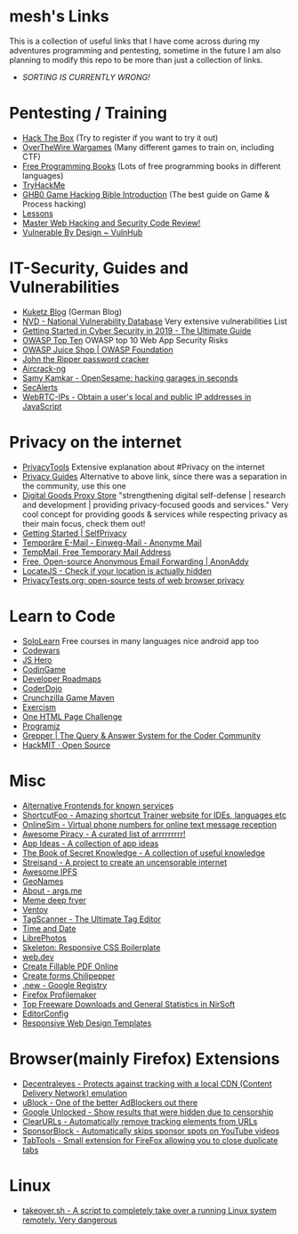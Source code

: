# mesh's Links
This is a collection of useful links that I have come across during my adventures programming and pentesting, sometime in the future I am also planning to modify this repo to be more than just a collection of links. 
- *SORTING IS CURRENTLY WRONG!*

# Pentesting / Training
  - [Hack The Box](https://www.hackthebox.eu) (Try to register if you want to try it out)
  - [OverTheWire Wargames](http://overthewire.org/wargames) (Many different games to train on, including CTF)
  - [Free Programming Books](https://github.com/EbookFoundation/free-programming-books) (Lots of free programming books in different languages)
  - [TryHackMe](https://tryhackme.com/)
  - [GHB0 Game Hacking Bible Introduction](https://guidedhacking.com/threads/ghb0-game-hacking-bible-introduction.14450/) (The best guide on Game & Process hacking)
  - [Lessons](https://hacksplaining.com/lessons)
  - [Master Web Hacking and Security Code Review!](https://pentesterlab.com/)
  - [Vulnerable By Design ~ VulnHub](https://www.vulnhub.com/)

# IT-Security, Guides and Vulnerabilities
  - [Kuketz Blog](https://www.kuketz-blog.de) (German Blog)
  - [NVD - National Vulnerability Database](https://nvd.nist.gov/vuln) Very extensive vulnerabilities List
  - [Getting Started in Cyber Security in 2019 - The Ultimate Guide](https://www.ceos3c.com/hacking/getting-started-in-cyber-security-in-2019-the-ultimate-guide/)
  - [OWASP Top Ten](https://owasp.org/www-project-top-ten/) OWASP top 10 Web App Security Risks
  - [OWASP Juice Shop | OWASP Foundation](https://owasp.org/www-project-juice-shop/)
  - [John the Ripper password cracker](https://www.openwall.com/john/)
  - [Aircrack-ng](https://www.aircrack-ng.org/)
  - [Samy Kamkar - OpenSesame: hacking garages in seconds](https://samy.pl/opensesame/)
  - [SecAlerts](https://secalerts.co/signup)
  - [WebRTC-IPs - Obtain a user's local and public IP addresses in JavaScript](https://github.com/diafygi/webrtc-ips)

# Privacy on the internet
  - [PrivacyTools](https://www.privacytools.io/) Extensive explanation about #Privacy on the internet
  - [Privacy Guides](https://www.privacyguides.org/) Alternative to above link, since there was a separation in the community, use this one
  - [Digital Goods Proxy Store](https://digitalgoods.proxysto.re/en) "strengthening digital self-defense | research and development | providing privacy-focused goods and services." Very cool concept for providing goods & services while respecting privacy as their main focus, check them out!
  - [Getting Started | SelfPrivacy](https://selfprivacy.org/docs/getting-started/)
  - [Temporäre E-Mail - Einweg-Mail - Anonyme Mail](https://temp-mail.org/de/)
  - [TempMail, Free Temporary Mail Address](https://tempmail.net/)
  - [Free, Open-source Anonymous Email Forwarding | AnonAddy](https://anonaddy.com/)
  - [LocateJS - Check if your location is actually hidden](https://locatejs.com/)
  - [PrivacyTests.org: open-source tests of web browser privacy](https://privacytests.org/)

# Learn to Code
  - [SoloLearn](https://www.sololearn.com/) Free courses in many languages nice android app too
  - [Codewars](https://www.codewars.com/)
  - [JS Hero](https://www.jshero.net/en/home.html)
  - [CodinGame](https://www.codingame.com/)
  - [Developer Roadmaps](https://roadmap.sh/)
  - [CoderDojo](https://coderdojo.com/en/)
  - [Crunchzilla Game Maven](https://www.crunchzilla.com/game-maven)
  - [Exercism](https://exercism.org/)
  - [One HTML Page Challenge](https://onehtmlpagechallenge.com/)
  - [Programiz](https://www.programiz.com/)
  - [Grepper | The Query & Answer System for the Coder Community](https://www.grepper.com/)
  - [HackMIT · Open Source](https://code.hackmit.org/)

# Misc
  - [Alternative Frontends for known services](https://github.com/mendel5/alternative-front-ends)
  - [ShortcutFoo - Amazing shortcut Trainer website for IDEs, languages etc](https://www.shortcutfoo.com)
  - [OnlineSim - Virtual phone numbers for online text message reception](https://onlinesim.ru/en)
  - [Awesome Piracy - A curated list of arrrrrrrrr!](https://github.com/Igglybuff/awesome-piracy)
  - [App Ideas - A collection of app ideas](https://github.com/florinpop17/app-ideas)
  - [The Book of Secret Knowledge - A collection of useful knowledge](https://github.com/trimstray/the-book-of-secret-knowledge)
  - [Streisand - A project to create an uncensorable internet](https://github.com/StreisandEffect/streisand)
  - [Awesome IPFS](https://awesome.ipfs.io/)
  - [GeoNames](http://www.geonames.org/)
  - [About - args.me](https://www.args.me/about-en.html)
  - [Meme deep fryer](https://deepfriedmemes.com/)
  - [Ventoy](https://www.ventoy.net/en/index.html)
  - [TagScanner - The Ultimate Tag Editor](https://www.xdlab.ru/en/)
  - [Time and Date](https://www.timeanddate.com/date/timeduration.html)
  - [LibrePhotos](https://docs.librephotos.com/)
  - [Skeleton: Responsive CSS Boilerplate](http://getskeleton.com/#examples)
  - [web.dev](https://web.dev/)
  - [Create Fillable PDF Online](https://www.sejda.com/de/pdf-forms)
  - [Create forms Chilipepper](https://chilipepper.io/)
  - [.new - Google Registry](https://whats.new/shortcuts/)
  - [Firefox Profilemaker](https://ffprofile.com/#)
  - [Top Freeware Downloads and General Statistics in NirSoft](https://www.nirsoft.net/top_utilities_downloads.html)
  - [EditorConfig](https://editorconfig.org/#overview)
  - [Responsive Web Design Templates](https://www.w3schools.com/css/css_rwd_templates.asp)

# Browser(mainly Firefox) Extensions
  - [Decentraleyes - Protects against tracking with a local CDN (Content Delivery Network) emulation](https://decentraleyes.org/)
  - [uBlock - One of the better AdBlockers out there](https://github.com/gorhill/uBlock)
  - [Google Unlocked - Show results that were hidden due to censorship](https://github.com/Ibit-to/google-unlocked)
  - [ClearURLs - Automatically remove tracking elements from URLs](https://gitlab.com/KevinRoebert/ClearUrls)
  - [SponsorBlock - Automatically skips sponsor spots on YouTube videos](https://github.com/ajayyy/SponsorBlock)
  - [TabTools - Small extension for FireFox allowing you to close duplicate tabs](https://github.com/nmaier/tabtools)

# Linux
  - [takeover.sh - A script to completely take over a running Linux system remotely. Very dangerous](https://github.com/marcan/takeover.sh)